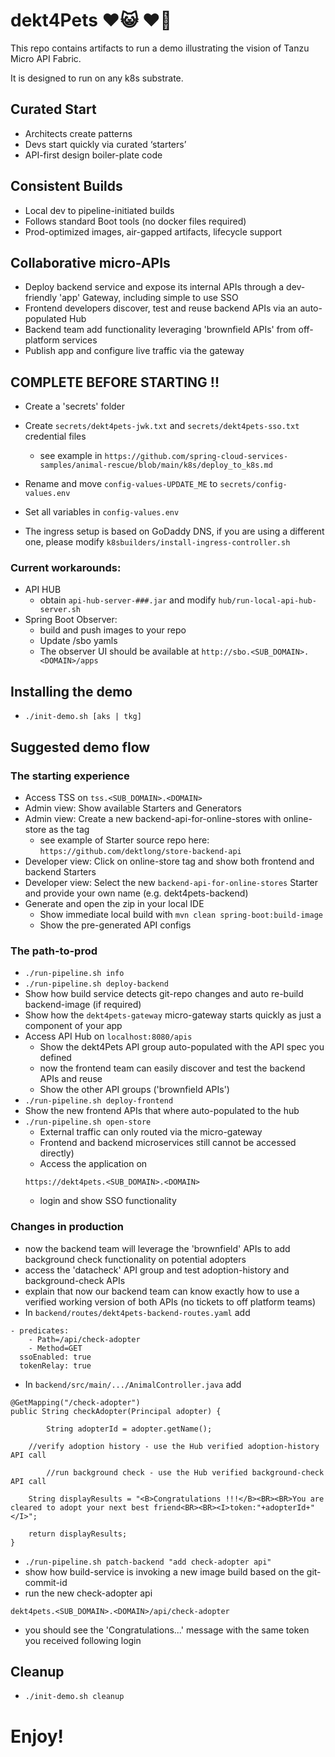 
# dekt4Pets ♥️😺 ♥️🐶

This repo contains artifacts to run a demo illustrating the vision of Tanzu Micro API Fabric.

It is designed to run on any k8s substrate.

## Curated Start                                                   
- Architects create patterns                                      
- Devs start quickly via curated ‘starters’                           
- API-first design boiler-plate code                                  

## Consistent Builds                                                    
- Local dev to pipeline-initiated builds                          
- Follows standard Boot tools (no docker files required)               
- Prod-optimized images, air-gapped artifacts, lifecycle support        

## Collaborative micro-APIs 
- Deploy backend service and expose its internal APIs through a dev-friendly 'app' Gateway, including simple to use SSO
- Frontend developers discover, test and reuse backend APIs via an auto-populated Hub
- Backend team add functionality leveraging 'brownfield APIs' from off-platform services 
- Publish app and configure live traffic via the gateway

## COMPLETE BEFORE STARTING !!

- Create a 'secrets' folder

- Create ```secrets/dekt4pets-jwk.txt``` and ```secrets/dekt4pets-sso.txt``` credential files
  - see example in ```https://github.com/spring-cloud-services-samples/animal-rescue/blob/main/k8s/deploy_to_k8s.md```

- Rename and move ```config-values-UPDATE_ME``` to ```secrets/config-values.env```

- Set all variables in ```config-values.env```

- The ingress setup is based on GoDaddy DNS, if you are using a different one, please modify ```k8sbuilders/install-ingress-controller.sh``` 

### Current workarounds: 
- API HUB
  - obtain ```api-hub-server-###.jar``` and modify ```hub/run-local-api-hub-server.sh```
- Spring Boot Observer: 
  - build and push images to your repo 
  - Update /sbo yamls 
  - The observer UI should be available at ```http://sbo.<SUB_DOMAIN>.<DOMAIN>/apps```

## Installing the demo

- ```./init-demo.sh [aks | tkg]```

## Suggested demo flow

### The starting experience
- Access TSS on ```tss.<SUB_DOMAIN>.<DOMAIN>```
- Admin view: Show available Starters and Generators
- Admin view: Create a new backend-api-for-online-stores with online-store as the tag
  - see example of Starter source repo here: ```https://github.com/dektlong/store-backend-api```
- Developer view: Click on online-store tag and show both frontend and backend Starters
- Developer view: Select the new ```backend-api-for-online-stores``` Starter and provide your own name (e.g. dekt4pets-backend)
- Generate and open the zip in your local IDE
  - Show immediate local build with ```mvn clean spring-boot:build-image```
  - Show the pre-generated API configs

### The path-to-prod
- ```./run-pipeline.sh info``` 
- ```./run-pipeline.sh deploy-backend```
- Show how build service detects git-repo changes and auto re-build backend-image (if required)
- Show how the ```dekt4pets-gateway``` micro-gateway starts quickly as just a component of your app
- Access API Hub on ```localhost:8080/apis```
  - Show the dekt4Pets API group auto-populated with the API spec you defined
  - now the frontend team can easily discover and test the backend APIs and reuse
  - Show the other API groups ('brownfield APIs')
- ```./run-pipeline.sh deploy-frontend```
- Show the new frontend APIs that where auto-populated to the hub
- ```./run-pipeline.sh open-store```
  - External traffic can only routed via the micro-gateway
  - Frontend and backend microservices still cannot be accessed directly) 
  - Access the application on 
  ```
  https://dekt4pets.<SUB_DOMAIN>.<DOMAIN>
  ```
  - login and show SSO functionality 

### Changes in production
- now the backend team will leverage the 'brownfield' APIs to add background check functionality on potential adopters
- access the 'datacheck' API group and test adoption-history and background-check APIs
- explain that now our backend team can know exactly how to use a verified working version of both APIs (no tickets to off platform teams)
- In ```backend/routes/dekt4pets-backend-routes.yaml``` add
```
- predicates:
    - Path=/api/check-adopter
    - Method=GET
  ssoEnabled: true
  tokenRelay: true        
```
- In ```backend/src/main/.../AnimalController.java``` add
```
@GetMapping("/check-adopter")
public String checkAdopter(Principal adopter) {

    	String adopterId = adopter.getName();
    
	//verify adoption history - use the Hub verified adoption-history API call

    	//run background check - use the Hub verified background-check API call

	String displayResults = "<B>Congratulations !!!</B><BR><BR>You are cleared to adopt your next best friend<BR><BR><I>token:"+adopterId+"</I>";
		
	return displayResults;
}
```
- ```./run-pipeline.sh patch-backend "add check-adopter api"```
- show how build-service is invoking a new image build based on the git-commit-id
- run the new check-adopter api 
```
dekt4pets.<SUB_DOMAIN>.<DOMAIN>/api/check-adopter
```
- you should see the 'Congratulations...' message with the same token you received following login

## Cleanup

- ```./init-demo.sh cleanup```

# Enjoy!
